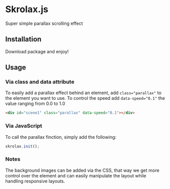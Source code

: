 Skrolax.js
===========

Super simple parallax scrolling effect


## Installation

Download package and enjoy!


## Usage

### Via class and data attribute

To easily add a parallax effect behind an element, add `class="parallax"` to the element you want to use.
To control the speed add `data-speed="0.1"` the value ranging from 0.0 to 1.0

```html
<div id="scene1" class="parallax" data-speed="0.1"></div>
```


### Via JavaScript

To call the parallax finction, simply add the following:

```javascript
skrolax.init();
```


### Notes

The background images can be added via the CSS, that way we get more control over the element and can easily manipulate the layout while handling responsive layouts.
